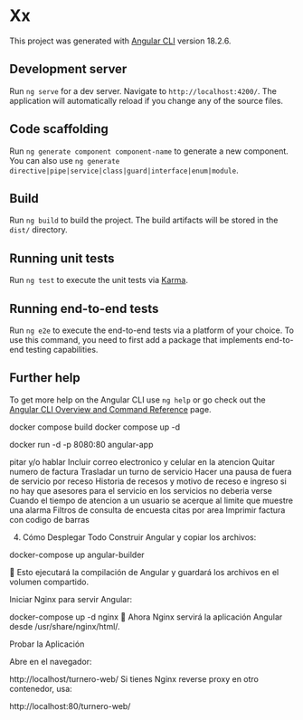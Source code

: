 # Xx

This project was generated with [Angular CLI](https://github.com/angular/angular-cli) version 18.2.6.

## Development server

Run `ng serve` for a dev server. Navigate to `http://localhost:4200/`. The application will automatically reload if you change any of the source files.

## Code scaffolding

Run `ng generate component component-name` to generate a new component. You can also use `ng generate directive|pipe|service|class|guard|interface|enum|module`.

## Build

Run `ng build` to build the project. The build artifacts will be stored in the `dist/` directory.

## Running unit tests

Run `ng test` to execute the unit tests via [Karma](https://karma-runner.github.io).

## Running end-to-end tests

Run `ng e2e` to execute the end-to-end tests via a platform of your choice. To use this command, you need to first add a package that implements end-to-end testing capabilities.

## Further help

To get more help on the Angular CLI use `ng help` or go check out the [Angular CLI Overview and Command Reference](https://angular.dev/tools/cli) page.

docker compose build
docker compose up -d


docker run -d -p 8080:80 angular-app


pitar y/o hablar
Incluir correo electronico y celular en la atencion
Quitar numero de factura
Trasladar un turno de servicio
Hacer una pausa de fuera de servicio por receso
Historia de recesos y motivo de receso e ingreso
si no hay que asesores para el servicio en los servicios no deberia verse
Cuando el tiempo de atencion a un usuario se acerque al limite que muestre una alarma
Filtros de consulta de encuesta
citas por area
Imprimir factura con codigo de barras


4. Cómo Desplegar Todo
Construir Angular y copiar los archivos:


docker-compose up angular-builder

🚀 Esto ejecutará la compilación de Angular y guardará los archivos en el volumen compartido.

Iniciar Nginx para servir Angular:

docker-compose up -d nginx
🚀 Ahora Nginx servirá la aplicación Angular desde /usr/share/nginx/html/.

Probar la Aplicación

Abre en el navegador:

http://localhost/turnero-web/
Si tienes Nginx reverse proxy en otro contenedor, usa:

http://localhost:80/turnero-web/
